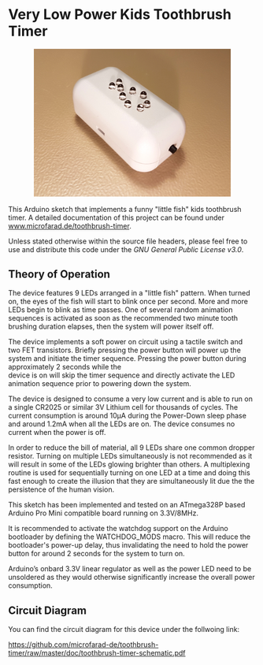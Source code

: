 # Very Low Power Kids Toothbrush Timer

<p align="center">
<img src="https://raw.githubusercontent.com/microfarad-de/toothbrush-timer/master/doc/2019-02-25-211951.jpg" alt="drawing" width="400"/>
</p>

This Arduino sketch that implements a funny "little fish" kids toothbrush timer. A detailed documentation of this project can be found under www.microfarad.de/toothbrush-timer.

Unless stated otherwise within the source file headers, please feel free to use and distribute 
this code under the *GNU General Public License v3.0*.

## Theory of Operation

The device features 9 LEDs arranged in a "little fish" pattern. When turned on, 
the eyes of the fish will start to blink once per second. More and more LEDs begin to 
blink as time passes. One of several random animation sequences is activated as soon as the 
recommended two minute tooth brushing duration elapses, then the system will power 
itself off.

The device implements a soft power on circuit using a tactile switch and two 
FET transistors. Briefly pressing the power button will power up the system and initiate
the timer sequence. Pressing the power button during approximately 2 seconds while the  
device is on will skip the timer sequence and directly activate the LED animation 
sequence prior to powering down the system.

The device is designed to consume a very low current and is able to run on a single CR2025 
or similar 3V Lithium cell for thousands of cycles. The current consumption is around 10μA 
during the Power-Down sleep phase and around 1.2mA when all the LEDs are on. The device 
consumes no current when the power is off.

In order to reduce the bill of material, all 9 LEDs share one common dropper resistor.
Turning on multiple LEDs simultaneously is not recommended as it will result in some of 
the LEDs glowing brighter than others. A multiplexing routine is used for sequentially 
turning on one LED at a time and doing this fast enough to create the illusion that they 
are simultaneously lit due the the persistence of the human vision.

This sketch has been implemented and tested on an ATmega328P based Arduino Pro Mini 
compatible board running on 3.3V/8MHz.

It is recommended to activate the watchdog support on the Arduino bootloader
by defining the WATCHDOG_MODS macro. This will reduce the bootloader's power-up 
delay, thus invalidating the need to hold the power button for around 2 seconds for 
the system to turn on.

Arduino’s onbard 3.3V linear regulator as well as the power LED need to be unsoldered as 
they would otherwise significantly increase the overall power consumption.

## Circuit Diagram

You can find the circuit diagram for this device under the follwoing link:

https://github.com/microfarad-de/toothbrush-timer/raw/master/doc/toothbrush-timer-schematic.pdf




